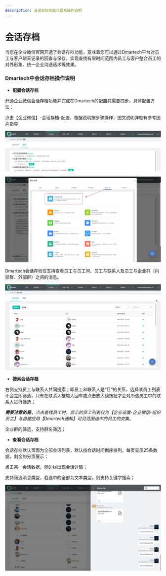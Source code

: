 ```yaml
---
description: 会话存档功能介绍及操作说明
---
```


# 会话存档

当您在企业微信官网开通了会话存档功能，意味着您可以通过Dmartech平台对员工与客户聊天记录的回查与保存，实现查找有限时间范围内员工与客户整合员工的对外形象、统一企业沟通话术等效果。

### **Dmartech中会话存档操作说明**

* **配置会话存档**

开通企业微信会话存档功能并完成在Dmartech的配置共需要四步，具体配置方法：

点击【企业微信】-会话存档-配置，根据说明按步骤操作，图文说明弹框有参考图片指导

![&#x4F1A;&#x8BDD;&#x5B58;&#x6863;&#x914D;&#x7F6E;&#x754C;&#x9762;](../.gitbook/assets/26.png)

![&#x6BCF;&#x6B65;&#x64CD;&#x4F5C;&#x90FD;&#x6709;&#x56FE;&#x6587;&#x8BF4;&#x660E;](../.gitbook/assets/27.png)

Dmartech会话存档仅支持查看员工与员工间、员工与联系人及员工与企业群（内部群、外部群）之间的消息。

![](../.gitbook/assets/28%20%281%29.png)



* **搜索会话存档**

右侧支持员工与联系人共同搜索；即员工和联系人是“且”的关系，选择某员工列表不会立即筛选，只有在联系人框输入回车或点击放大镜按钮才会对所选员工中的联系人进行筛选；

_**需要注意的是**_，_点击查找员工时，显示的员工列表仅为【企业设置-企业微信-组织员工】与自建应用【Dmartech通知】可见范围选中的员工的交集_。

企业群的筛选，支持群名筛选；



* **查看会话存档**

会话存档默认页面为全部会话列表，默认按会话时间倒序排列，每页显示25条数据，剩余的分页展示；

点击某一会话数据，侧边栏出现会话详情；

支持筛选消息类型，若选中的全部为文本类型，则支持关键字搜索；

![&#x4FA7;&#x8FB9;&#x680F;&#x67E5;&#x770B;&#x4F1A;&#x8BDD;&#x5B58;&#x6863;](../.gitbook/assets/29%20%281%29.png)

